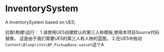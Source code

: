 # InventorySystem
A InventorySystem based on UE5;

拉取\构建\运行：
  1.请使用UE5创建默认的第三人称模板;使用本项目Source代码替换。 
      这是由于我们需要UE5的第三人称人物的蓝图。 
  2.在UE5中拖动`Content\Blueprints\BP_PickupBase.uasset`这个A
  
